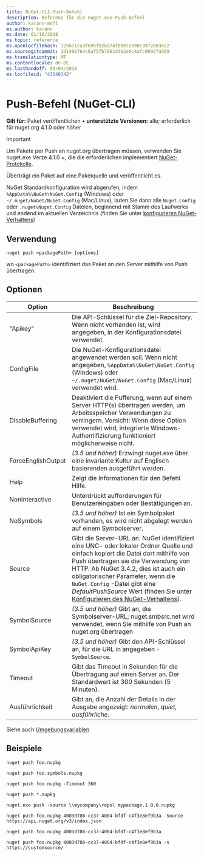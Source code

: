 ```yaml
---
title: NuGet-CLI-Push-Befehl
description: Referenz für die nuget.exe-Push-Befehl
author: karann-msft
ms.author: karann
ms.date: 01/18/2018
ms.topic: reference
ms.openlocfilehash: 125671ca3f695f82bd74f8097e590c3972003e22
ms.sourcegitcommit: 1d1406764c6af5fb7801d462e0c4afc9092fa569
ms.translationtype: MT
ms.contentlocale: de-DE
ms.lasthandoff: 09/04/2018
ms.locfileid: "43548342"
---
```

# <a name="push-command-nuget-cli"></a>Push-Befehl (NuGet-CLI)

**Gilt für:** Paket veröffentlichen &bullet; **unterstützte Versionen:** alle; erforderlich für nuget.org 4.1.0 oder höher

> [!Important]
> Um Pakete per Push an nuget.org übertragen müssen, verwenden Sie nuget.exe Verze 4.1.0 +, die die erforderlichen implementiert [NuGet-Protokolle](../api/nuget-protocols.md).

Überträgt ein Paket auf eine Paketquelle und veröffentlicht es.

NuGet Standardkonfiguration wird abgerufen, indem `%AppData%\NuGet\NuGet.Config` (Windows) oder `~/.nuget/NuGet/NuGet.Config` (Mac/Linux), laden Sie dann alle `Nuget.Config` oder `.nuget\Nuget.Config` Dateien, beginnend mit Stamm des Laufwerks und endend im aktuellen Verzeichnis (finden Sie unter [konfigurieren NuGet-Verhaltens](../consume-packages/configuring-nuget-behavior.md))

## <a name="usage"></a>Verwendung

```cli
nuget push <packagePath> [options]
```

wo `<packagePath>` identifiziert das Paket an den Server mithilfe von Push übertragen.

## <a name="options"></a>Optionen

| Option | Beschreibung |
| --- | --- |
| "Apikey" | Die API-Schlüssel für die Ziel-Repository. Wenn nicht vorhanden ist, wird angegeben, in der Konfigurationsdatei verwendet. |
| ConfigFile | Die NuGet-Konfigurationsdatei angewendet werden soll. Wenn nicht angegeben, `%AppData%\NuGet\NuGet.Config` (Windows) oder `~/.nuget/NuGet/NuGet.Config` (Mac/Linux) verwendet wird.|
| DisableBuffering | Deaktiviert die Pufferung, wenn auf einem Server HTTP(s) übertragen werden, um Arbeitsspeicher Verwendungen zu verringern. Vorsicht: Wenn diese Option verwendet wird, integrierte Windows-Authentifizierung funktioniert möglicherweise nicht. |
| ForceEnglishOutput | *(3.5 und höher)*  Erzwingt nuget.exe über eine invariante Kultur auf Englisch basierenden ausgeführt werden. |
| Help | Zeigt die Informationen für den Befehl Hilfe. |
| NonInteractive | Unterdrückt aufforderungen für Benutzereingaben oder Bestätigungen an. |
| NoSymbols | *(3.5 und höher)*  Ist ein Symbolpaket vorhanden, es wird nicht abgelegt werden auf einem Symbolserver. |
| Source | Gibt die Server-URL an. NuGet identifiziert eine UNC- oder lokaler Ordner Quelle und einfach kopiert die Datei dort mithilfe von Push übertragen sie die Verwendung von HTTP.  Ab NuGet 3.4.2, dies ist auch ein obligatorischer Parameter, wenn die `NuGet.Config` -Datei gibt eine *DefaultPushSource* Wert (finden Sie unter [Konfigurieren des NuGet-Verhaltens](../consume-packages/configuring-nuget-behavior.md)). |
| SymbolSource | *(3.5 und höher)*  Gibt an, die Symbolserver-URL; nuget.smbsrc.net wird verwendet, wenn Sie mithilfe von Push an nuget.org übertragen |
| SymbolApiKey | *(3.5 und höher)*  Gibt den API-Schlüssel an, für die URL in angegeben `-SymbolSource`. |
| Timeout | Gibt das Timeout in Sekunden für die Übertragung auf einen Server an. Der Standardwert ist 300 Sekunden (5 Minuten). |
| Ausführlichkeit | Gibt an, die Anzahl der Details in der Ausgabe angezeigt: *normalen*, *quiet*, *ausführliche*. |

Siehe auch [Umgebungsvariablen](cli-ref-environment-variables.md)

## <a name="examples"></a>Beispiele

```cli
nuget push foo.nupkg

nuget push foo.symbols.nupkg

nuget push foo.nupkg -Timeout 360

nuget push *.nupkg

nuget.exe push -source \\mycompany\repo\ mypackage.1.0.0.nupkg

nuget push foo.nupkg 4003d786-cc37-4004-bfdf-c4f3e8ef9b3a -Source https://api.nuget.org/v3/index.json

nuget push foo.nupkg 4003d786-cc37-4004-bfdf-c4f3e8ef9b3a

nuget push foo.nupkg 4003d786-cc37-4004-bfdf-c4f3e8ef9b3a -s https://customsource/
```
